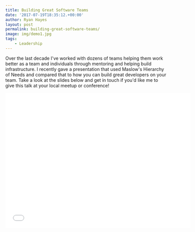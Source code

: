 ```yaml
---
title: Building Great Software Teams
date: '2017-07-19T18:35:12.+00:00'
author: Ryan Hayes
layout: post
permalink: building-great-software-teams/
image: img/demo1.jpg
tags: 
    - Leadership
---
```

Over the last decade I've worked with dozens of teams helping them work better as a team and individuals through mentoring and helping build infrastructure. I recently gave a presentation that used Maslow's Hierarchy of Needs and compared that to how you can build great developers on your team. Take a look at the slides below and get in touch if you'd like me to give this talk at your local meetup or conference!

<iframe src="//slides.com/ryanhayes/deck-12/embed" width="576" height="420" scrolling="no" frameborder="0" webkitallowfullscreen mozallowfullscreen allowfullscreen></iframe>
